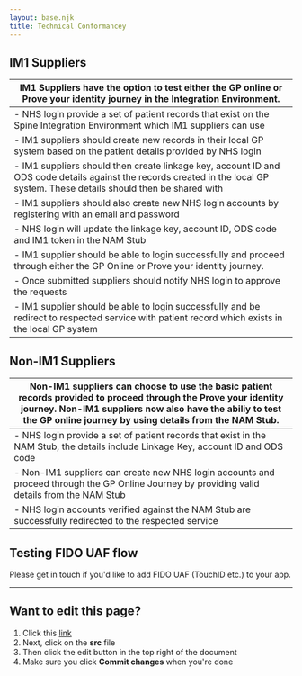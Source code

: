 ```yaml
---
layout: base.njk
title: Technical Conformancey
---
```



 ## IM1 Suppliers
 
|IM1 Suppliers have the option to test either the GP online or Prove your identity journey in the Integration Environment.
|--------------------------------------------------------------------------------------------------------------------------------------------------------------------------------|
|    - NHS login provide a set of patient records that exist on the Spine Integration Environment which IM1 suppliers can use                                                      |
|    - IM1 suppliers should create new records in their local GP system based on the patient details provided by NHS login                                                         |
|    - IM1 suppliers should then create linkage key, account ID and ODS code details against the records created in the local GP system. These details should then be shared with  | NHS login                                                                                                                                                                        |
|    - IM1 suppliers should also create new NHS login accounts by registering with an email and password                                                                           |
|    - NHS login will update the linkage key, account ID, ODS code and IM1 token in the NAM Stub                                                                                   |
|   - IM1 supplier should be able to login successfully and proceed through either the GP Online or Prove your identity journey.                                                   |
|    - Once submitted suppliers should notify NHS login to approve the requests                                                                                                    |
|    - IM1 supplier should be able to login successfully and be redirect to respected service with patient record which exists in the local GP system                              |


 ## Non-IM1 Suppliers

|Non-IM1 suppliers can choose to use the basic patient records provided to proceed through the Prove your identity journey. Non-IM1 suppliers now also have the abiliy to test  the GP online journey by using details from the NAM Stub.                                                                                                                     |
|-----------------------------------------------------------------------------------------------------------------------------------------------------------------------------|
|    - NHS login provide a set of patient records that exist in the NAM Stub, the details include Linkage Key, account ID and ODS code                                         |
|    - Non-IM1 suppliers can create new NHS login accounts and proceed through the GP Online Journey by providing valid details from the NAM Stub                              |
|    - NHS login accounts verified against the NAM Stub are successfully redirected to the respected service                                                                   |


 ## Testing FIDO UAF flow
 Please get in touch if you'd like to add FIDO UAF (TouchID etc.) to your app.

 ***
## Want to edit this page?
1. Click this [link](https://github.com/faithmawi/nhs-dev-docs)
2. Next, click on the **src** file
2. Then click the edit button in the top right of the document
3. Make sure you click **Commit changes** when you're done
